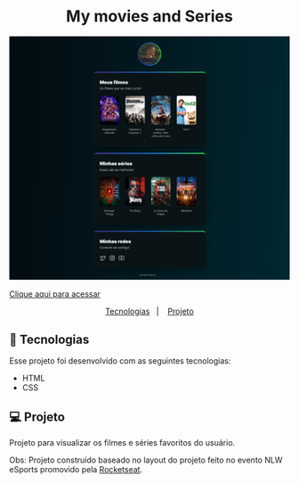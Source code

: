 <h1 align="center"> My movies and Series </h1>

![preview](./.github/preview.png)

[Clique aqui para acessar](https://maik-emanoel.github.io/my-movies-and-series/)

<p align="center">
  <a href="#-tecnologias">Tecnologias</a>&nbsp;&nbsp;&nbsp;|&nbsp;&nbsp;&nbsp;
  <a href="#-projeto">Projeto</a>
</p>

## 🚀 Tecnologias

Esse projeto foi desenvolvido com as seguintes tecnologias:

- HTML
- CSS

## 💻 Projeto

Projeto para visualizar os filmes e séries favoritos do usuário. <br>

Obs: Projeto construído baseado no layout do projeto feito no evento NLW eSports promovido pela [Rocketseat](https://rocketseat.com.br).